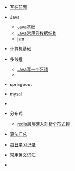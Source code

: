 
* [写在前面](./README.md)
* Java

  * [Java基础](./docs/java基础/java基础问题.md)
  * [Java常用的数据结构](./docs/java常用数据结构/collection.md)
  * [jvm](./docs/b-4jvm.md)
* 计算机基础
* 多线程
  - [Java写一个死锁](./docs/多线程/java写一个死锁.md)
  - 


* springboot

* [mysql](./docs/mysql/mysql系列.md)

* 

* 分布式

  - [redis层层深入剖析分布式锁](./docs/秒杀相关/分布式锁/1用redis实现分布式锁.md)

* [算法汇总](./docs/算法总结.md)


* [每日学习记录](./docs/每日学习记录.md)
* [常用英文词汇](./docs/常用英文词汇.md)
* 
